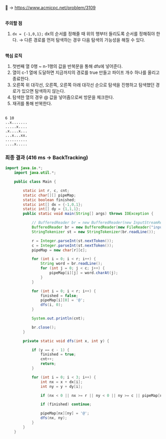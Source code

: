 📌 → https://www.acmicpc.net/problem/3109 <br/><br/>

**주의할 점**

1. `dx = {-1,0,1};` dx의 순서를 정해줄 때 위의 행부터 들리도록 순서를 정해줘야 한다. → 다른 경로를 먼저 탐색하는 경우 다음 탐색의 가능성을 해칠 수 있다. <br/><br/>

**핵심 로직**

1. 첫번째 열 0행 ~ n-1행의 값을 반복문을 통해 dfs에 넣어준다.
2. 열이 c-1 열에 도달하면 지금까지의 경로를 true 만들고 파이프 개수 하나를 올리고 종료한다.
3. 오른쪽 위 대각선, 오른쪽, 오른쪽 아래 대각선 순으로 탐색을 진행하고 탐색했던 경로가 있으면 탐색하지 않는다.
4. 탐색한 열의 경우 @ 값을 넣어줌으로써 방문을 체크한다.
5. 재귀를 통해 반복한다. <br/><br/>

```
6 10
..x.......
.....x....
.x....x...
...x...xx.
..........
....x.....
```

### 최종 결과 (416 ms → BackTracking)

```java
import java.io.*;
    import java.util.*;

    public class Main {

        static int r, c, cnt;
        static char[][] pipeMap;
        static boolean finished;
        static int[] dx = {-1,0,1};
        static int[] dy = {1,1,1};
        public static void main(String[] args) throws IOException {

            // BufferedReader br = new BufferedReader(new InputStreamReader(System.in));
            BufferedReader br = new BufferedReader(new FileReader("input.txt"));
            StringTokenizer st = new StringTokenizer(br.readLine());

            r = Integer.parseInt(st.nextToken());
            c = Integer.parseInt(st.nextToken());
            pipeMap = new char[r][c];

            for (int i = 0; i < r; i++) {
                String word = br.readLine();
                for (int j = 0; j < c; j++) {
                    pipeMap[i][j] = word.charAt(j);
                }
            }

            for (int i = 0; i < r; i++) {
                finished = false;
                pipeMap[i][0] = '@';
                dfs(i, 0);
            }

            System.out.println(cnt);

            br.close();
        }

        private static void dfs(int x, int y) {

            if (y == c - 1) {
                finished = true;
                cnt++;
                return;
            }

            for (int i = 0; i < 3; i++) {
                int nx = x + dx[i];
                int ny = y + dy[i];

                if (nx < 0 || nx >= r || ny < 0 || ny >= c || pipeMap[nx][ny] == 'x' || pipeMap[nx][ny] == '@') continue;

                if (finished) continue;

                pipeMap[nx][ny] = '@';
                dfs(nx, ny);
            }
        }
    }
```
